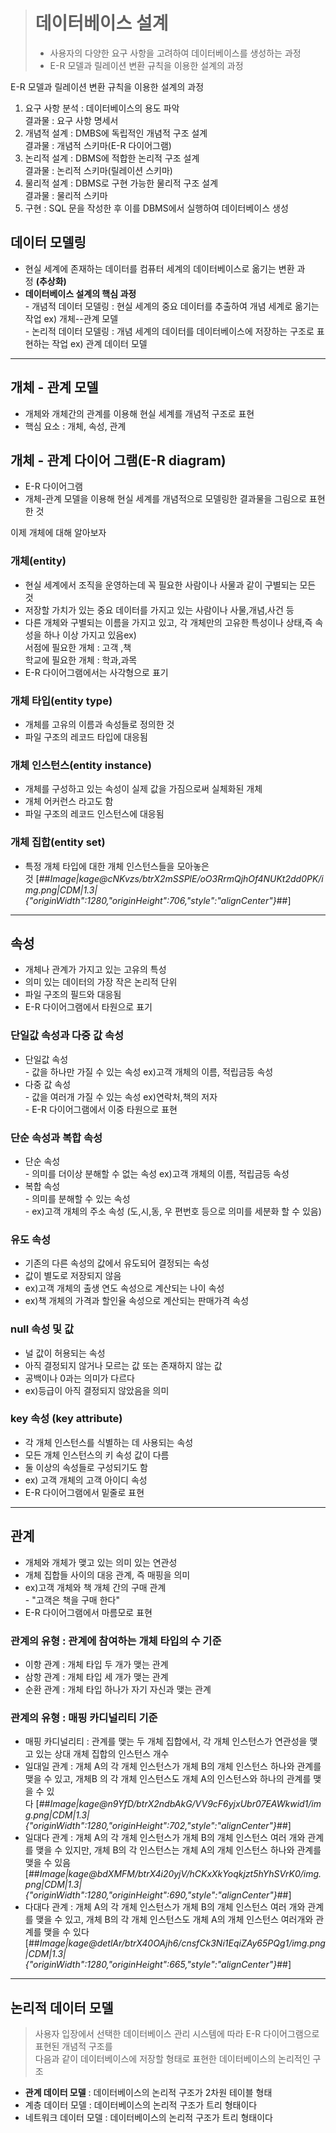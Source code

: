 > # 데이터베이스 설계
> 
> -   사용자의 다양한 요구 사항을 고려하여 데이터베이스를 생성하는 과정
> -   E-R 모델과 릴레이션 변환 규칙을 이용한 설계의 과정

E-R 모델과 릴레이션 변환 규칙을 이용한 설계의 과정

1.  요구 사항 분석 : 데이터베이스의 용도 파악  
    결과물 : 요구 사항 명세서
2.  개념적 설계 : DMBS에 독립적인 개념적 구조 설계  
    결과물 : 개념적 스키마(E-R 다이어그램)
3.  논리적 설계 : DBMS에 적합한 논리적 구조 설계  
    결과물 : 논리적 스키마(릴레이션 스키마)
4.  물리적 설계 : DBMS로 구현 가능한 물리적 구조 설계  
    결과물 : 물리적 스키마
5.  구현 : SQL 문을 작성한 후 이를 DBMS에서 실행하여 데이터베이스 생성

## 데이터 모델링

-   현실 세계에 존재하는 데이터를 컴퓨터 세계의 데이터베이스로 옮기는 변환 과정 **(추상화)**
-   **데이터베이스 설계의 핵심 과정**  
    \- 개념적 데이터 모델링 : 현실 세계의 중요 데이터를 추출하여 개념 세계로 옮기는 작업 ex) 개체--관계 모델  
    \- 논리적 데이터 모델링 : 개념 세계의 데이터를 데이터베이스에 저장하는 구조로 표현하는 작업 ex) 관계 데이터 모델

---

## 개체 - 관계 모델

-   개체와 개체간의 관계를 이용해 현실 세계를 개념적 구조로 표현
-   핵심 요소 : 개체, 속성, 관계

## 개체 - 관계 다이어 그램(E-R diagram)

-   E-R 다이어그램
-   개체-관계 모델을 이용해 현실 세계를 개념적으로 모델링한 결과물을 그림으로 표현한 것

이제 개체에 대해 알아보자

### 개체(entity)

-   현실 세계에서 조직을 운영하는데 꼭 필요한 사람이나 사물과 같이 구별되는 모든 것
-   저장할 가치가 있는 중요 데이터를 가지고 있는 사람이나 사물,개념,사건 등
-   다른 개체와 구별되는 이름을 가지고 있고, 각 개체만의 고유한 특성이나 상태,즉 속성을 하나 이상 가지고 있음ex)  
    서점에 필요한 개체 : 고객 ,책  
    학교에 필요한 개체 : 학과,과목
-   E-R 다이어그램에서는 사각형으로 표기

### 개체 타입(entity type)

-   개체를 고유의 이름과 속성들로 정의한 것
-   파일 구조의 레코드 타입에 대응됨

### 개체 인스턴스(entity instance)

-   개체를 구성하고 있는 속성이 실제 값을 가짐으로써 실체화된 개체
-   개체 어커런스 라고도 함
-   파일 구조의 레코드 인스턴스에 대응됨

### 개체 집합(entity set)

-   특정 개체 타입에 대한 개체 인스턴스들을 모아놓은 것 [##_Image|kage@cNKvzs/btrX2mSSPlE/oO3RrmQjhOf4NUKt2dd0PK/img.png|CDM|1.3|{"originWidth":1280,"originHeight":706,"style":"alignCenter"}_##]

---

## 속성

-   개체나 관계가 가지고 있는 고유의 특성
-   의미 있는 데이터의 가장 작은 논리적 단위
-   파일 구조의 필드와 대응됨
-   E-R 다이어그램에서 타원으로 표기

### 단일값 속성과 다중 값 속성

-   단일값 속성  
    \- 값을 하나만 가질 수 있는 속성 ex)고객 개체의 이름, 적립금등 속성
-   다중 값 속성  
    \- 값을 여러개 가질 수 있는 속성 ex)연락처,책의 저자  
    \- E-R 다이어그램에서 이중 타원으로 표현

### 단순 속성과 복합 속성

-   단순 속성  
    \- 의미를 더이상 분해할 수 없는 속성 ex)고객 개체의 이름, 적립금등 속성
-   복합 속성  
    \- 의미를 분해할 수 있는 속성  
    \- ex)고객 개체의 주소 속성 (도,시,동, 우 편번호 등으로 의미를 세분화 할 수 있음)

### 유도 속성

-   기존의 다른 속성의 값에서 유도되어 결정되는 속성
-   값이 별도로 저장되지 않음
-   ex)고객 개체의 출생 연도 속성으로 계산되는 나이 속성
-   ex)책 개체의 가격과 할인율 속성으로 계산되는 판매가격 속성

### null 속성 및 값

-   널 값이 허용되는 속성
-   아직 결정되지 않거나 모르는 값 또는 존재하지 않는 값
-   공백이나 0과는 의미가 다르다
-   ex)등급이 아직 결정되지 않았음을 의미

### key 속성 (key attribute)

-   각 개체 인스턴스를 식별하는 데 사용되는 속성
-   모든 개체 인스턴스의 키 속성 값이 다름
-   둘 이상의 속성들로 구성되기도 함
-   ex) 고객 개체의 고객 아이디 속성
-   E-R 다이어그램에서 밑줄로 표현

---

## 관계

-   개체와 개체가 맺고 있는 의미 있는 연관성
-   개체 집합들 사이의 대응 관계, 즉 매핑을 의미
-   ex)고객 개체와 책 개체 간의 구매 관계  
    \- "고객은 책을 구매 한다"
-   E-R 다이어그램에서 마름모로 표현

### 관계의 유형 : 관계에 참여하는 개체 타입의 수 기준

-   이항 관계 : 개체 타입 두 개가 맺는 관계
-   삼항 관계 : 개체 타입 세 개가 맺는 관계
-   순환 관계 : 개체 타입 하나가 자기 자신과 맺는 관계

### 관계의 유형 : 매핑 카디널리티 기준

-   매핑 카디널리티 : 관계를 맺는 두 개체 집합에서, 각 개체 인스턴스가 연관성을 맺고 있는 상대 개체 집합의 인스턴스 개수
-   일대일 관계 : 개체 A의 각 개체 인스턴스가 개체 B의 개체 인스턴스 하나와 관계를 맺을 수 있고, 개체B 의 각 개체 인스턴스도 개체 A의 인스턴스와 하나의 관계를 맺을 수 있다 [##_Image|kage@n9YfD/btrX2ndbAkG/VV9cF6yjxUbr07EAWkwid1/img.png|CDM|1.3|{"originWidth":1280,"originHeight":702,"style":"alignCenter"}_##]
-   일대다 관계 : 개체 A의 각 개체 인스턴스가 개체 B의 개체 인스턴스 여러 개와 관계를 맺을 수 있지만, 개체 B의 각 인스턴스는 개체 A의 개체 인스턴스 하나와 관계를 맺을 수 있음  
    [##_Image|kage@bdXMFM/btrX4i20yjV/hCKxXkYoqkjzt5hYhSVrK0/img.png|CDM|1.3|{"originWidth":1280,"originHeight":690,"style":"alignCenter"}_##]
-   다대다 관계 : 개체 A의 각 개체 인스턴스가 개체 B의 개체 인스턴스 여러 개와 관계를 맺을 수 있고, 개체 B의 각 개체 인스턴스도 개체 A의 개체 인스턴스 여러개와 관계를 맺을 수 있다  
    [##_Image|kage@detlAr/btrX40OAjh6/cnsfCk3Ni1EqiZAy65PQg1/img.png|CDM|1.3|{"originWidth":1280,"originHeight":665,"style":"alignCenter"}_##]

---

## 논리적 데이터 모델

> 사용자 입장에서 선택한 데이터베이스 관리 시스템에 따라 E-R 다이어그램으로 표현된 개념적 구조를  
> 다음과 같이 데이터베이스에 저장할 형태로 표현한 데이터베이스의 논리적인 구조

-   **관계 데이터 모델** : 데이터베이스의 논리적 구조가 2차원 테이블 형태
-   계층 데이터 모델 : 데이터베이스의 논리적 구조가 트리 형태이다
-   네트워크 데이터 모델 : 데이터베이스의 논리적 구조가 트리 형태이다
